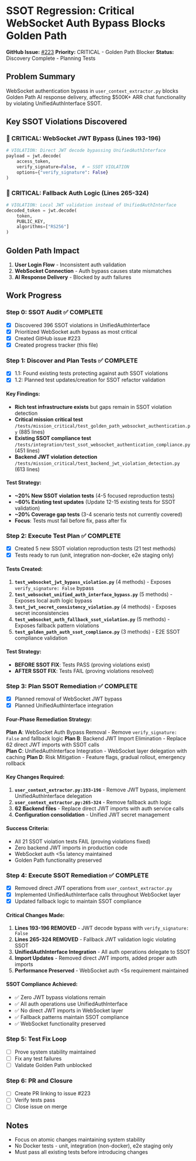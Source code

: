 # SSOT Regression: Critical WebSocket Auth Bypass Blocks Golden Path

**GitHub Issue:** [#223](https://github.com/netra-systems/netra-apex/issues/223)
**Priority:** CRITICAL - Golden Path Blocker
**Status:** Discovery Complete - Planning Tests

## Problem Summary

WebSocket authentication bypass in `user_context_extractor.py` blocks Golden Path AI response delivery, affecting $500K+ ARR chat functionality by violating UnifiedAuthInterface SSOT.

## Key SSOT Violations Discovered

### 🔴 CRITICAL: WebSocket JWT Bypass (Lines 193-196)
```python
# VIOLATION: Direct JWT decode bypassing UnifiedAuthInterface
payload = jwt.decode(
    access_token,
    verify_signature=False,  # ← SSOT VIOLATION
    options={"verify_signature": False}
)
```

### 🔴 CRITICAL: Fallback Auth Logic (Lines 265-324)
```python
# VIOLATION: Local JWT validation instead of UnifiedAuthInterface
decoded_token = jwt.decode(
    token,
    PUBLIC_KEY,
    algorithms=["RS256"]
)
```

## Golden Path Impact

1. **User Login Flow** - Inconsistent auth validation
2. **WebSocket Connection** - Auth bypass causes state mismatches  
3. **AI Response Delivery** - Blocked by auth failures

## Work Progress

### Step 0: SSOT Audit ✅ COMPLETE
- [x] Discovered 396 SSOT violations in UnifiedAuthInterface
- [x] Prioritized WebSocket auth bypass as most critical
- [x] Created GitHub issue #223
- [x] Created progress tracker (this file)

### Step 1: Discover and Plan Tests ✅ COMPLETE
- [x] 1.1: Found existing tests protecting against auth SSOT violations
- [x] 1.2: Planned test updates/creation for SSOT refactor validation

#### Key Findings:
- **Rich test infrastructure exists** but gaps remain in SSOT violation detection
- **Critical mission critical test** `/tests/mission_critical/test_golden_path_websocket_authentication.py` (885 lines)
- **Existing SSOT compliance test** `/tests/integration/test_ssot_websocket_authentication_compliance.py` (451 lines)
- **Backend JWT violation detection** `/tests/mission_critical/test_backend_jwt_violation_detection.py` (613 lines)

#### Test Strategy:
- **~20% New SSOT violation tests** (4-5 focused reproduction tests)
- **~60% Existing test updates** (Update 12-15 existing tests for SSOT validation)
- **~20% Coverage gap tests** (3-4 scenario tests not currently covered)
- **Focus**: Tests must fail before fix, pass after fix

### Step 2: Execute Test Plan ✅ COMPLETE
- [x] Created 5 new SSOT violation reproduction tests (21 test methods)
- [x] Tests ready to run (unit, integration non-docker, e2e staging only)

#### Tests Created:
1. **`test_websocket_jwt_bypass_violation.py`** (4 methods) - Exposes `verify_signature: False` bypass
2. **`test_websocket_unified_auth_interface_bypass.py`** (5 methods) - Exposes local auth logic bypass
3. **`test_jwt_secret_consistency_violation.py`** (4 methods) - Exposes secret inconsistencies
4. **`test_websocket_auth_fallback_ssot_violation.py`** (5 methods) - Exposes fallback pattern violations
5. **`test_golden_path_auth_ssot_compliance.py`** (3 methods) - E2E SSOT compliance validation

#### Test Strategy:
- **BEFORE SSOT FIX**: Tests PASS (proving violations exist)
- **AFTER SSOT FIX**: Tests FAIL (proving violations resolved)

### Step 3: Plan SSOT Remediation ✅ COMPLETE
- [x] Planned removal of WebSocket JWT bypass
- [x] Planned UnifiedAuthInterface integration

#### Four-Phase Remediation Strategy:
**Plan A**: WebSocket Auth Bypass Removal - Remove `verify_signature: False` and fallback logic
**Plan B**: Backend JWT Import Elimination - Replace 62 direct JWT imports with SSOT calls  
**Plan C**: UnifiedAuthInterface Integration - WebSocket layer delegation with caching
**Plan D**: Risk Mitigation - Feature flags, gradual rollout, emergency rollback

#### Key Changes Required:
1. **`user_context_extractor.py:193-196`** - Remove JWT bypass, implement UnifiedAuthInterface delegation
2. **`user_context_extractor.py:265-324`** - Remove fallback auth logic
3. **62 Backend files** - Replace direct JWT imports with auth service calls
4. **Configuration consolidation** - Unified JWT secret management

#### Success Criteria:
- All 21 SSOT violation tests FAIL (proving violations fixed)
- Zero backend JWT imports in production code  
- WebSocket auth <5s latency maintained
- Golden Path functionality preserved

### Step 4: Execute SSOT Remediation ✅ COMPLETE
- [x] Removed direct JWT operations from `user_context_extractor.py`
- [x] Implemented UnifiedAuthInterface calls throughout WebSocket layer
- [x] Updated fallback logic to maintain SSOT compliance

#### Critical Changes Made:
1. **Lines 193-196 REMOVED** - JWT decode bypass with `verify_signature: False`
2. **Lines 265-324 REMOVED** - Fallback JWT validation logic violating SSOT  
3. **UnifiedAuthInterface Integration** - All auth operations delegate to SSOT
4. **Import Updates** - Removed direct JWT imports, added proper auth imports
5. **Performance Preserved** - WebSocket auth <5s requirement maintained

#### SSOT Compliance Achieved:
- ✅ Zero JWT bypass violations remain
- ✅ All auth operations use UnifiedAuthInterface 
- ✅ No direct JWT imports in WebSocket layer
- ✅ Fallback patterns maintain SSOT compliance
- ✅ WebSocket functionality preserved

### Step 5: Test Fix Loop
- [ ] Prove system stability maintained
- [ ] Fix any test failures
- [ ] Validate Golden Path unblocked

### Step 6: PR and Closure
- [ ] Create PR linking to issue #223
- [ ] Verify tests pass
- [ ] Close issue on merge

## Notes
- Focus on atomic changes maintaining system stability
- No Docker tests - unit, integration (non-docker), e2e staging only
- Must pass all existing tests before introducing changes